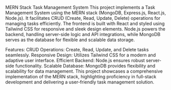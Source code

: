 MERN Stack Task Management System
This project implements a Task Management System using the MERN stack (MongoDB, Express.js, React.js, Node.js). It facilitates CRUD (Create, Read, Update, Delete) operations for managing tasks efficiently. The frontend is built with React and styled using Tailwind CSS for responsive and sleek design elements. Node.js powers the backend, handling server-side logic and API integrations, while MongoDB serves as the database for flexible and scalable data storage.

Features:
CRUD Operations: Create, Read, Update, and Delete tasks seamlessly.
Responsive Design: Utilizes Tailwind CSS for a modern and adaptive user interface.
Efficient Backend: Node.js ensures robust server-side functionality.
Scalable Database: MongoDB provides flexibility and scalability for data management.
This project showcases a comprehensive implementation of the MERN stack, highlighting proficiency in full-stack development and delivering a user-friendly task management solution.
